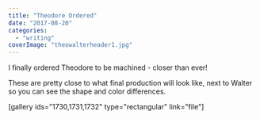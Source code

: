 ```yaml
---
title: "Theodore Ordered"
date: "2017-08-20"
categories: 
  - "writing"
coverImage: "theowalterheader1.jpg"
---
```


I finally ordered Theodore to be machined - closer than ever!

These are pretty close to what final production will look like, next to Walter so you can see the shape and color differences.

\[gallery ids="1730,1731,1732" type="rectangular" link="file"\]
